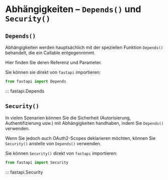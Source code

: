 # Abhängigkeiten – `Depends()` und `Security()`

## `Depends()`

Abhängigkeiten werden hauptsächlich mit der speziellen Funktion `Depends()` behandelt, die ein Callable entgegennimmt.

Hier finden Sie deren Referenz und Parameter.

Sie können sie direkt von `fastapi` importieren:

```python
from fastapi import Depends
```

::: fastapi.Depends

## `Security()`

In vielen Szenarien können Sie die Sicherheit (Autorisierung, Authentifizierung usw.) mit Abhängigkeiten handhaben, indem Sie `Depends()` verwenden.

Wenn Sie jedoch auch OAuth2-Scopes deklarieren möchten, können Sie `Security()` anstelle von `Depends()` verwenden.

Sie können `Security()` direkt von `fastapi` importieren:

```python
from fastapi import Security
```

::: fastapi.Security
